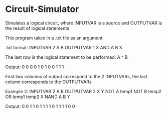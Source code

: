 # Circuit-Simulator
Simulates a logical circuit, where INPUTVAR is a source and OUTPUTVAR is the result of logical statements 

This program takes in a .txt file as an argument

   .txt format: 
                INPUTVAR 2 A B
                OUTPUTVAR 1 X
                AND A B X
                
 The last row is the logical statement to be performed: A ^ B 
                
   Output:
                0 0 0
                0 1 0
                1 0 0
                1 1 1

First two columns of output correspond to the 2 INPUTVARs, the last column corresponds to the OUTPUTVARs


Example 2:
                INPUTVAR 2 A B
                OUTPUTVAR 2 X Y
                NOT A temp1
                NOT B temp2
                OR temp1 temp2 X
                NAND A B Y
          
Output: 
                0 0 1 1
                0 1 1 1
                1 0 1 1
                1 1 0 0
